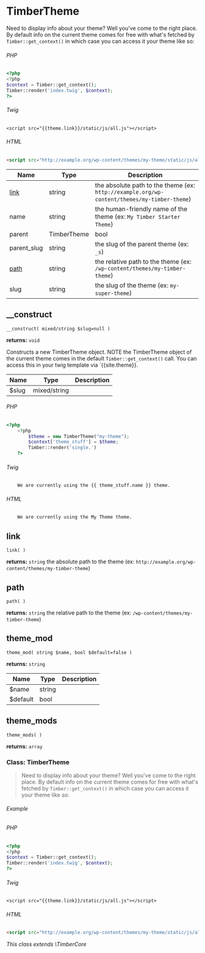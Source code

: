 
# TimberTheme
Need to display info about your theme? Well you've come to the right place. By default info on the current theme comes for free with what's fetched by `Timber::get_context()` in which case you can access it your theme like so:

###### PHP
```php
<?php
<?php
$context = Timber::get_context();
Timber::render('index.twig', $context);
?>
```
###### Twig
```twig
<script src="{{theme.link}}/static/js/all.js"></script>
```
###### HTML
```html
<script src="http://example.org/wp-content/themes/my-theme/static/js/all.js"></script>
```

Name | Type | Description
---- | ---- | -----------
[link](#link) | string | the absolute path to the theme (ex: `http://example.org/wp-content/themes/my-timber-theme`)
name | string | the human-friendly name of the theme (ex: `My Timber Starter Theme`)
parent | TimberTheme|bool | the TimberTheme object for the parent theme (if it exists), false otherwise
parent_slug | string | the slug of the parent theme (ex: `_s`)
[path](#path) | string | the relative path to the theme (ex: `/wp-content/themes/my-timber-theme`)
slug | string | the slug of the theme (ex: `my-super-theme`)

## __construct
`__construct( mixed/string $slug=null )`

**returns:** `void` 

Constructs a new TimberTheme object. NOTE the TimberTheme object of the current theme comes in the default `Timber::get_context()` call. You can access this in your twig template via `{{site.theme}}.

Name | Type | Description
---- | ---- | -----------
$slug | mixed/string | 

###### PHP
```php
<?php
	<?php
	    $theme = new TimberTheme("my-theme");
	    $context['theme_stuff'] = $theme;
	    Timber::render('single.')
	?>
```
###### Twig
```twig
	We are currently using the {{ theme_stuff.name }} theme.
```
###### HTML
```html
	We are currently using the My Theme theme.
```

## link
`link( )`

**returns:** `string` the absolute path to the theme (ex: `http://example.org/wp-content/themes/my-timber-theme`)



## path
`path( )`

**returns:** `string` the relative path to the theme (ex: `/wp-content/themes/my-timber-theme`)



## theme_mod
`theme_mod( string $name, bool $default=false )`

**returns:** `string` 

Name | Type | Description
---- | ---- | -----------
$name | string | 
$default | bool | 



## theme_mods
`theme_mods( )`

**returns:** `array` 




### Class: TimberTheme

> Need to display info about your theme? Well you've come to the right place. By default info on the current theme comes for free with what's fetched by `Timber::get_context()` in which case you can access it your theme like so:

###### Example
###### PHP
```php
<?php
<?php
$context = Timber::get_context();
Timber::render('index.twig', $context);
?>
```
###### Twig
```twig
<script src="{{theme.link}}/static/js/all.js"></script>
```
###### HTML
```html
<script src="http://example.org/wp-content/themes/my-theme/static/js/all.js"></script>
```



*This class extends \TimberCore*

